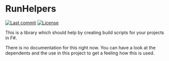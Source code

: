 # RunHelpers

[![Last commit](https://img.shields.io/github/last-commit/NicoVIII/RunHelpers?style=flat-square)](https://github.com/NicoVIII/RunHelpers/commits/)
[![License](https://img.shields.io/badge/license-MIT-blue.svg?style=flat-square)](LICENSE.txt)

This is a library which should help by creating build scripts for your projects in F#.

There is no documentation for this right now. You can have a look at the dependents
and the use in this project to get a feeling how this is used.
